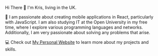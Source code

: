 Hi There 👋 I'm Kris, living in the UK.

👀 I am passionate about creating mobile applications in React, particularly with JavaScript. I am also studying IT at the Open University in my free time, where I explore various programming languages and networks. Additionally, I am very passionate about solving any problems that arise.

💻 Check out [My Personal Website](https://blackandwhitedev-870c2.web.app/) to learn more about my projects and skills.

<!---
kriskris79/kriskris79 is a ✨ special ✨ repository because its `README.md` (this file) appears on your GitHub profile.
You can click the Preview link to take a look at your changes.
--->
